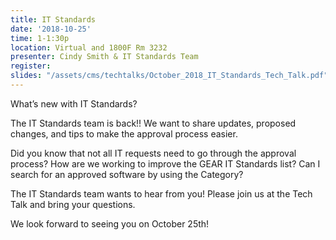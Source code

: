 ```yaml
---
title: IT Standards
date: '2018-10-25'
time: 1-1:30p
location: Virtual and 1800F Rm 3232
presenter: Cindy Smith & IT Standards Team
register:
slides: "/assets/cms/techtalks/October_2018_IT_Standards_Tech_Talk.pdf"
---
```


What’s new with IT Standards?

The IT Standards team is back!!  We want to share updates, proposed changes, and tips to make the approval process easier.

Did you know that not all IT requests need to go through the approval process? How are we working to improve the GEAR IT Standards list?  Can I search for an approved software by using the Category?

The IT Standards team wants to hear from you!  Please join us at the Tech Talk and bring your questions.

We look forward to seeing you on October 25th!
